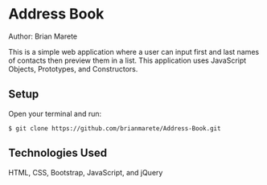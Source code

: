 # Address Book

Author: Brian Marete

This is a simple web application where a user can input first and last names of contacts then preview them in a list.
This application uses JavaScript Objects, Prototypes, and Constructors.

## Setup

Open your terminal and run:

```
$ git clone https://github.com/brianmarete/Address-Book.git
```

## Technologies Used
HTML, CSS, Bootstrap, JavaScript, and jQuery